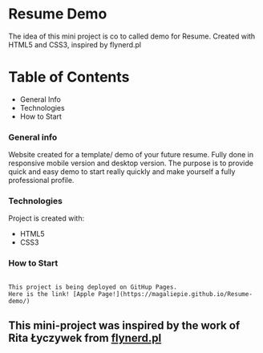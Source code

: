 # Resume Demo
The idea of this mini project is co to called demo for Resume. Created with HTML5 and CSS3, inspired by flynerd.pl

# Table of Contents
* General Info
* Technologies
* How to Start

### General info
Website created for a template/ demo of your future resume. Fully done in responsive mobile version and desktop version. 
The purpose is to provide quick and easy demo to start really quickly and make yourself a fully professional profile.

### Technologies
Project is created with:
* HTML5
* CSS3

### How to Start
```

This project is being deployed on GitHup Pages. 
Here is the link! [Apple Page!](https://magaliepie.github.io/Resume-demo/)

```
## This mini-project was inspired by the work of Rita Łyczywek from [flynerd.pl](https://www.flynerd.pl/)

